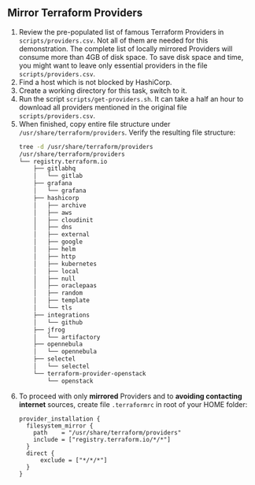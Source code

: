 ## Mirror Terraform Providers
1. Review the pre-populated list of famous Terraform Providers in `scripts/providers.csv`. Not all of them are needed for this demonstration. The complete list of locally mirrored Providers will consume more than 4GB of disk space. To save disk space and time, you might want to leave only essential providers in the file `scripts/providers.csv`.
2. Find a host which is not blocked by HashiCorp.
3. Create a working directory for this task, switch to it.
4. Run the script `scripts/get-providers.sh`. It can take a half an hour to download all providers mentioned in the original file `scripts/providers.csv`.
5. When finished, copy entire file structure under `/usr/share/terraform/providers`. Verify the resulting file structure:
    ```bash
    tree -d /usr/share/terraform/providers
    /usr/share/terraform/providers
    └── registry.terraform.io
        ├── gitlabhq
        │   └── gitlab
        ├── grafana
        │   └── grafana
        ├── hashicorp
        │   ├── archive
        │   ├── aws
        │   ├── cloudinit
        │   ├── dns
        │   ├── external
        │   ├── google
        │   ├── helm
        │   ├── http
        │   ├── kubernetes
        │   ├── local
        │   ├── null
        │   ├── oraclepaas
        │   ├── random
        │   ├── template
        │   └── tls
        ├── integrations
        │   └── github
        ├── jfrog
        │   └── artifactory
        ├── opennebula
        │   └── opennebula
        ├── selectel
        │   └── selectel
        └── terraform-provider-openstack
            └── openstack
    ```
6. To proceed with only **mirrored** Providers and to **avoiding contacting internet** sources, create file `.terraformrc` in root of your HOME folder:
    ```
    provider_installation {
      filesystem_mirror {
        path    = "/usr/share/terraform/providers"
        include = ["registry.terraform.io/*/*"]
      }
      direct {
          exclude = ["*/*/*"]
      }
    }
    ```
